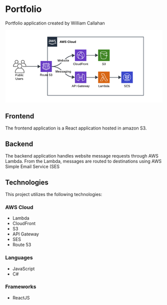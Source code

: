 # Portfolio

Portfolio application created by William Callahan

![Architecture Diagram](./docs/images/aws-diagram.png)

## Frontend

The frontend application is a React application hosted in amazon S3.

## Backend

The backend application handles website message requests through AWS Lambda. From the Lambda, messages are routed to destinations using AWS Simple Email Service (SES

## Technologies

This project utilizes the following technologies:

### AWS Cloud

- Lambda
- CloudFront
- S3
- API Gateway
- SES
- Route 53

### Languages

- JavaScript
- C#

### Frameworks

- ReactJS



